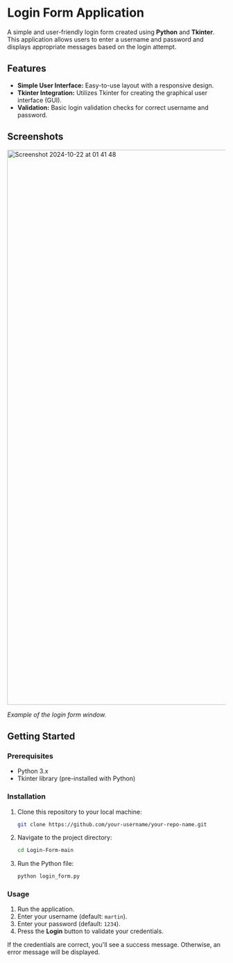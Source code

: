 # Login Form Application

A simple and user-friendly login form created using **Python** and **Tkinter**. This application allows users to enter a username and password and displays appropriate messages based on the login attempt.

## Features

- **Simple User Interface:** Easy-to-use layout with a responsive design.
- **Tkinter Integration:** Utilizes Tkinter for creating the graphical user interface (GUI).
- **Validation:** Basic login validation checks for correct username and password.


## Screenshots

 <img width="1279" alt="Screenshot 2024-10-22 at 01 41 48" src="https://github.com/user-attachments/assets/8fd9c791-47f1-446b-b067-8d473271dc44">

*Example of the login form window.*

## Getting Started

### Prerequisites

- Python 3.x
- Tkinter library (pre-installed with Python)

### Installation

1. Clone this repository to your local machine:

    ```bash
    git clone https://github.com/your-username/your-repo-name.git
    ```

2. Navigate to the project directory:

    ```bash
    cd Login-Form-main
    ```

3. Run the Python file:

    ```bash
    python login_form.py
    ```

### Usage

1. Run the application.
2. Enter your username (default: `martin`).
3. Enter your password (default: `1234`).
4. Press the **Login** button to validate your credentials.

If the credentials are correct, you'll see a success message. Otherwise, an error message will be displayed.

